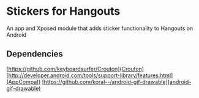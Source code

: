 # Stickers for Hangouts

An app and Xposed module that adds sticker functionality to Hangouts on Android

## Dependencies
[https://github.com/keyboardsurfer/Crouton](Crouton)
[http://developer.android.com/tools/support-library/features.html](AppCompat)
[https://github.com/koral--/android-gif-drawable](android-gif-drawable)
